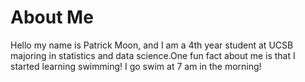 # About Me

Hello my name is Patrick Moon, and I am a 4th year student at UCSB majoring in statistics and data science.One fun fact about me is that I started learning swimming! I go swim at 7 am in the morning!